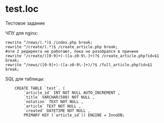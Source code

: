 # test.loc
Тестовое задание

ЧПУ для nginx: 

    rewrite ^/news/(.*)$ /index.php break;
    rewrite ^/create/(.*)$ /create_article.php break;     
    #эти 2 редиректа не работают, пока не разобрался в причине
    rewrite ^/create/([0-9]+)-([a-z0-9\-]+)?$ /create_article.php?id=$1 break;    
    rewrite ^/news/([0-9]+)-([a-z0-9\-]+)/?$ /full_article.php?id=$1 break;

SQL для таблицы: 

		CREATE TABLE `test`. ( 
			`article_id` INT NOT NULL AUTO_INCREMENT , 
			`title` VARCHAR(500) NOT NULL , 
			`notation` TEXT NOT NULL , 
			`article` TEXT NOT NULL , 
			`created` DATETIME NOT NULL , 
			PRIMARY KEY (`article_id`)) ENGINE = InnoDB;
